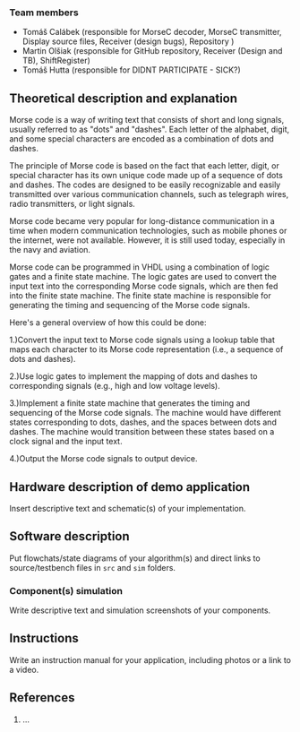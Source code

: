 ### Team members

* Tomáš Calábek (responsible for MorseC decoder, MorseC transmitter, Display source files, Receiver (design bugs), Repository )
* Martin Olšiak (responsible for GitHub repository, Receiver (Design and TB), ShiftRegister)
* Tomáš Hutta (responsible for DIDNT PARTICIPATE - SICK?)

## Theoretical description and explanation

Morse code is a way of writing text that consists of short and long signals, usually referred to as "dots" and "dashes". Each letter of the alphabet, digit, and some special characters are encoded as a combination of dots and dashes.

The principle of Morse code is based on the fact that each letter, digit, or special character has its own unique code made up of a sequence of dots and dashes. The codes are designed to be easily recognizable and easily transmitted over various communication channels, such as telegraph wires, radio transmitters, or light signals.

Morse code became very popular for long-distance communication in a time when modern communication technologies, such as mobile phones or the internet, were not available. However, it is still used today, especially in the navy and aviation.

Morse code can be programmed in VHDL using a combination of logic gates and a finite state machine. The logic gates are used to convert the input text into the corresponding Morse code signals, which are then fed into the finite state machine. The finite state machine is responsible for generating the timing and sequencing of the Morse code signals.

Here's a general overview of how this could be done:

1.)Convert the input text to Morse code signals using a lookup table that maps each character to its Morse code representation (i.e., a sequence of dots and dashes).

2.)Use logic gates to implement the mapping of dots and dashes to corresponding signals (e.g., high and low voltage levels).

3.)Implement a finite state machine that generates the timing and sequencing of the Morse code signals. The machine would have different states corresponding to dots, dashes, and the spaces between dots and dashes. The machine would transition between these states based on a clock signal and the input text.

4.)Output the Morse code signals to output device.

## Hardware description of demo application

Insert descriptive text and schematic(s) of your implementation.

## Software description

Put flowchats/state diagrams of your algorithm(s) and direct links to source/testbench files in `src` and `sim` folders. 

### Component(s) simulation

Write descriptive text and simulation screenshots of your components.

## Instructions

Write an instruction manual for your application, including photos or a link to a video.

## References

1. ...
